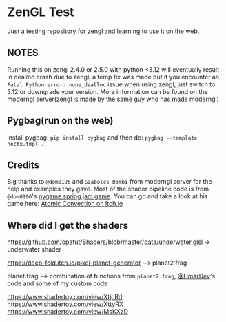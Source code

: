# ZenGL Test

Just a testing repository for zengl and learning to use it on the web.

## NOTES

Running this on zengl 2.4.0 or 2.5.0 with python <3.12 will eventually result in dealloc crash due to zengl, a temp fix was made but if you encounter an `Fatal Python error: none_dealloc` issue when using zengl, just switch to 3.12 or downgrade your version. More information can be found on the moderngl server(zengl is made by the same guy who has made moderngl)

## Pygbag(run on the web)

install pygbag: `pip install pygbag`
and then do: `pygbag --template noctx.tmpl .`

## Credits

Big thanks to `@dom0196` and `Szabolcs Dombi` from moderngl server for the help and examples they gave. Most of the shader pipeline code is from `@dom0196`'s [pygame spring jam game](https://github.com/d-orm/pgce_2024_spring_jam/tree/main). You can go and take a look at his game here: [Atomic Convection on Itch.io](https://djorm.itch.io/atomic-convection)

## Where did I get the shaders

https://github.com/opatut/Shaders/blob/master/data/underwater.glsl -> underwater shader

https://deep-fold.itch.io/pixel-planet-generator --> planet2 frag

planet.frag --> combination of functions from `planet2.frag`, [@HmarDev](https://github.com/HmarVR)'s code and some of my custom code

https://www.shadertoy.com/view/XtjcRd
https://www.shadertoy.com/view/XttyRX
https://www.shadertoy.com/view/MsKXzD
